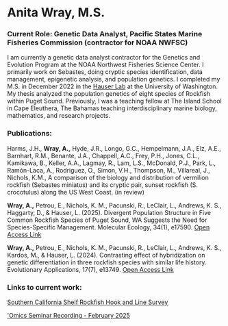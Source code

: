 # Anita Wray, M.S. 
### Current Role: Genetic Data Analyst, Pacific States Marine Fisheries Commission (contractor for NOAA NWFSC)

I am currently a genetic data analyst contractor for the Genetics and Evolution Program at the NOAA Northwest Fisheries Science Center. I primarily work on Sebastes, doing cryptic species identification, data management, epigenetic analysis, and population genetics. I completed my M.S. in December 2022 in the [Hauser Lab](https://faculty.washington.edu/lhauser/wordpress/) at the University of Washington. My thesis analyzed the population genetics of eight species of Rockfish within Puget Sound. Previously, I was a teaching fellow at The Island School in Cape Eleuthera, The Bahamas teaching interdisciplinary marine biology, mathematics, and research projects. 


### Publications:
Harms, J.H., **Wray, A.,** Hyde, J.R., Longo, G.C., Hempelmann, J.A., Elz, A.E., Barnhart, R.M., Benante, J.A., Chappell, A.C., Frey, P.H., Jones, C.L., Kamikawa, B., Keller, A.A., Lagmay, R., Lam, L.S., McDonald, P.J., Park, L., Ramón-Laca, A.,  Rodriguez, O., Simon, V.H., Thompson, M., Villareal, J., Nichols, K.M., A comparison of the biology and distribution of vermilion rockfish (Sebastes miniatus) and its cryptic pair, sunset rockfish (S. crocotulus) along the US West Coast. (in review)

**Wray, A.,** Petrou, E., Nichols, K. M., Pacunski, R., LeClair, L., Andrews, K. S., Haggarty, D., & Hauser, L. (2025). Divergent Population Structure in Five Common Rockfish Species of Puget Sound, WA Suggests the Need for Species-Specific Management. Molecular Ecology, 34(1), e17590. [Open Access Link](https://doi.org/10.1111/mec.17590)

**Wray, A.,** Petrou, E., Nichols, K. M., Pacunski, R., LeClair, L., Andrews, K. S., Kardos, M., & Hauser, L. (2024). Contrasting effect of hybridization on genetic differentiation in three rockfish species with similar life history. Evolutionary Applications, 17(7), e13749. [Open Access Link](https://doi.org/10.1111/eva.13749)


### Links to current work:
[Southern California Shelf Rockfish Hook and Line Survey](https://www.fisheries.noaa.gov/west-coast/science-data/southern-california-shelf-rockfish-hook-and-line-survey)

['Omics Seminar Recording - February 2025](https://youtu.be/9o9XcwpRj84?feature=shared)
